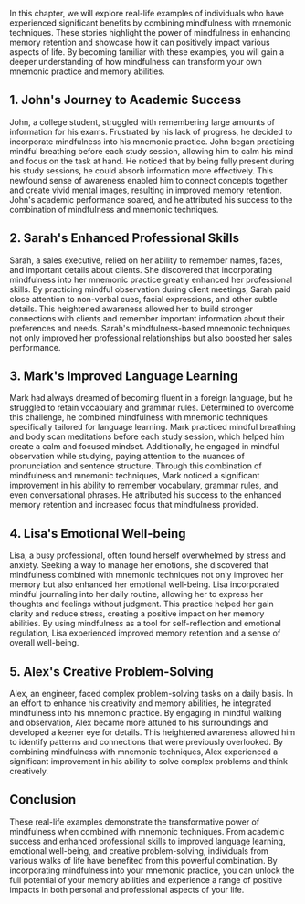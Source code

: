 
In this chapter, we will explore real-life examples of individuals who have experienced significant benefits by combining mindfulness with mnemonic techniques. These stories highlight the power of mindfulness in enhancing memory retention and showcase how it can positively impact various aspects of life. By becoming familiar with these examples, you will gain a deeper understanding of how mindfulness can transform your own mnemonic practice and memory abilities.

## 1\. John's Journey to Academic Success

John, a college student, struggled with remembering large amounts of information for his exams. Frustrated by his lack of progress, he decided to incorporate mindfulness into his mnemonic practice. John began practicing mindful breathing before each study session, allowing him to calm his mind and focus on the task at hand. He noticed that by being fully present during his study sessions, he could absorb information more effectively. This newfound sense of awareness enabled him to connect concepts together and create vivid mental images, resulting in improved memory retention. John's academic performance soared, and he attributed his success to the combination of mindfulness and mnemonic techniques.

## 2\. Sarah's Enhanced Professional Skills

Sarah, a sales executive, relied on her ability to remember names, faces, and important details about clients. She discovered that incorporating mindfulness into her mnemonic practice greatly enhanced her professional skills. By practicing mindful observation during client meetings, Sarah paid close attention to non-verbal cues, facial expressions, and other subtle details. This heightened awareness allowed her to build stronger connections with clients and remember important information about their preferences and needs. Sarah's mindfulness-based mnemonic techniques not only improved her professional relationships but also boosted her sales performance.

## 3\. Mark's Improved Language Learning

Mark had always dreamed of becoming fluent in a foreign language, but he struggled to retain vocabulary and grammar rules. Determined to overcome this challenge, he combined mindfulness with mnemonic techniques specifically tailored for language learning. Mark practiced mindful breathing and body scan meditations before each study session, which helped him create a calm and focused mindset. Additionally, he engaged in mindful observation while studying, paying attention to the nuances of pronunciation and sentence structure. Through this combination of mindfulness and mnemonic techniques, Mark noticed a significant improvement in his ability to remember vocabulary, grammar rules, and even conversational phrases. He attributed his success to the enhanced memory retention and increased focus that mindfulness provided.

## 4\. Lisa's Emotional Well-being

Lisa, a busy professional, often found herself overwhelmed by stress and anxiety. Seeking a way to manage her emotions, she discovered that mindfulness combined with mnemonic techniques not only improved her memory but also enhanced her emotional well-being. Lisa incorporated mindful journaling into her daily routine, allowing her to express her thoughts and feelings without judgment. This practice helped her gain clarity and reduce stress, creating a positive impact on her memory abilities. By using mindfulness as a tool for self-reflection and emotional regulation, Lisa experienced improved memory retention and a sense of overall well-being.

## 5\. Alex's Creative Problem-Solving

Alex, an engineer, faced complex problem-solving tasks on a daily basis. In an effort to enhance his creativity and memory abilities, he integrated mindfulness into his mnemonic practice. By engaging in mindful walking and observation, Alex became more attuned to his surroundings and developed a keener eye for details. This heightened awareness allowed him to identify patterns and connections that were previously overlooked. By combining mindfulness with mnemonic techniques, Alex experienced a significant improvement in his ability to solve complex problems and think creatively.

## Conclusion

These real-life examples demonstrate the transformative power of mindfulness when combined with mnemonic techniques. From academic success and enhanced professional skills to improved language learning, emotional well-being, and creative problem-solving, individuals from various walks of life have benefited from this powerful combination. By incorporating mindfulness into your mnemonic practice, you can unlock the full potential of your memory abilities and experience a range of positive impacts in both personal and professional aspects of your life.
